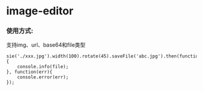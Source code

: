 # image-editor

### 使用方式:
支持img、url、base64和file类型

```
sie('./xxx.jpg').width(100).rotate(45).saveFile('abc.jpg').then(function(file){
    console.info(file);
}, function(err){
    console.error(err);
});
```
